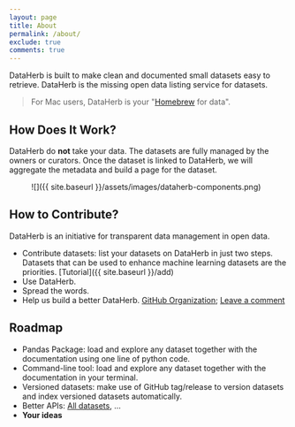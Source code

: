 ```yaml
---
layout: page
title: About
permalink: /about/
exclude: true
comments: true
---
```


DataHerb is built to make clean and documented small datasets easy to retrieve. DataHerb is the missing open data listing service for datasets.

> For Mac users, DataHerb is your "[Homebrew](https://brew.sh/) for data".

## How Does It Work?

DataHerb do **not** take your data. The datasets are fully managed by the owners or curators. Once the dataset is linked to DataHerb, we will aggregate the metadata and build a page for the dataset.

<figure markdown="1">
![]({{ site.baseurl }}/assets/images/dataherb-components.png)
</figure>

## How to Contribute?

DataHerb is an initiative for transparent data management in open data.

- Contribute datasets: list your datasets on DataHerb in just two steps. Datasets that can be used to enhance machine learning datasets are the priorities. [Tutorial]({{ site.baseurl }}/add)
- Use DataHerb.
- Spread the words.
- Help us build a better DataHerb. [GitHub Organization](https://github.com/dataherb); [Leave a comment](#comments)


## Roadmap

- Pandas Package: load and explore any dataset together with the documentation using one line of python code.
- Command-line tool: load and explore any dataset together with the documentation in your terminal.
- Versioned datasets: make use of GitHub tag/release to version datasets and index versioned datasets automatically.
- Better APIs: [All datasets](/api/datasets.json), ...
- **Your ideas**

